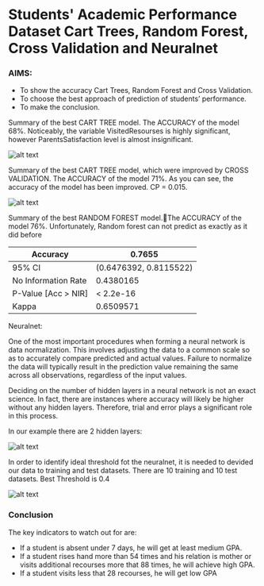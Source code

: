 # Students' Academic Performance Dataset Cart Trees, Random Forest, Cross Validation and Neuralnet

### AIMS:
- To show the accuracy Cart Trees, Random Forest and Cross Validation.
- To choose the best approach of prediction of students’ performance.
- To make the conclusion.

Summary of the best CART TREE model. The ACCURACY of the model 68%. Noticeably, the variable VisitedResourses is highly significant, however ParentsSatisfaction level is almost insignificant.

![alt text](https://raw.githubusercontent.com/ramapitecusment/student_academic_performance/master/images/Rplot01.jpeg)

Summary of the best CART TREE model, which were improved by CROSS VALIDATION. The ACCURACY of the model 71%. As you can see, the accuracy of the model has been improved. CP = 0.015.

![alt text](https://raw.githubusercontent.com/ramapitecusment/student_academic_performance/master/images/Rplot02.jpeg)

Summary of the best RANDOM FOREST model.The ACCURACY of the model 76%. Unfortunately, Random forest can not predict as exactly as it did before

|     Accuracy                   |     0.7655                      |
|--------------------------------|---------------------------------|
|     95%   CI                   |     (0.6476392,   0.8115522)    |
|     No   Information Rate      |     0.4380165                   |
|     P-Value   [Acc   > NIR]    |     <   2.2e-16                 |
|     Kappa                      |     0.6509571                   |


Neuralnet:

One of the most important procedures when forming a neural network is data normalization. This involves adjusting the data to a common scale so as to accurately compare predicted and actual values. Failure to normalize the data will typically result in the prediction value remaining the same across all observations, regardless of the input values.

Deciding on the number of hidden layers in a neural network is not an exact science. In fact, there are instances where accuracy will likely be higher without any hidden layers. Therefore, trial and error plays a significant role in this process.

In our example there are 2 hidden layers:

![alt text](https://raw.githubusercontent.com/ramapitecusment/student_academic_performance/master/images/Rplot03.jpeg)

In order to identify ideal threshold fot the neuralnet, it is needed to devided our data to training and test datasets. There are 10 training and 10 test datasets. Best Threshold is 0.4

![alt text](https://raw.githubusercontent.com/ramapitecusment/student_academic_performance/master/images/Rplot04.jpeg)

### Conclusion

The key indicators to watch out for are:
- If a student is absent under 7 days, he will get at least medium GPA.
- If a student rises hand more than 54 times and his relation is mother or visits additional recourses more that 88 times, he will achieve high GPA.
- If a student visits less that 28 recourses, he will get low GPA
